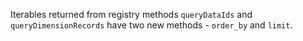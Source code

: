Iterables returned from registry methods `queryDataIds` and `queryDimensionRecords` have two new methods - `order_by` and `limit`.
